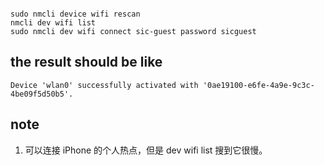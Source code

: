```

sudo nmcli device wifi rescan
nmcli dev wifi list
sudo nmcli dev wifi connect sic-guest password sicguest

```

## the result should be like

```
Device 'wlan0' successfully activated with '0ae19100-e6fe-4a9e-9c3c-4be09f5d50b5'.
```

## note

1. 可以连接 iPhone 的个人热点，但是 dev wifi list 搜到它很慢。

